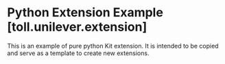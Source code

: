 # Python Extension Example [toll.unilever.extension]

This is an example of pure python Kit extension. It is intended to be copied and serve as a template to create new extensions.

